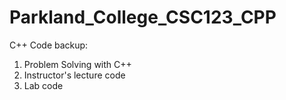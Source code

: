 # Parkland_College_CSC123_CPP
C++ Code backup:
1. Problem Solving with C++
2. Instructor's lecture code
3. Lab code
